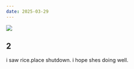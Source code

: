 ```yaml
---
date: 2025-03-29
---
```


![](https://i.imgur.com/0Mz4gDz.jpeg)

## 2

i saw rice.place shutdown. i hope shes doing well.